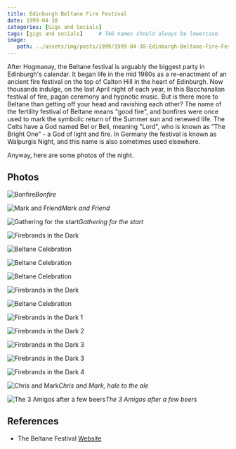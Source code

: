 ```yaml
---
title: Edinburgh Beltane Fire Festival
date: 1999-04-30
categories: [Gigs and Socials]
tags: [gigs and socials]     # TAG names should always be lowercase
image:
   path: ../assets/img/posts/1999/1999-04-30-Edinburgh-Beltane-Fire-Festival/photo07_jpg.webp
---
```


After Hogmanay, the Beltane festival is arguably the biggest party in Edinburgh's calendar. It began life in the mid 1980s as a re-enactment of an ancient fire festival on the top of Calton Hill in the heart of Edinburgh. Now thousands indulge, on the last April night of each year, in this Bacchanalian festival of fire, pagan ceremony and hypnotic music. But is there more to Beltane than getting off your head and ravishing each other? The name of the fertility festival of Beltane means "good fire", and bonfires were once used to mark the symbolic return of the Summer sun and renewed life. The Celts have a God named Bel or Beli, meaning "Lord", who is known as "The Bright One" - a God of light and fire. In Germany the festival is known as Walpurgis Night, and this name is also sometimes used elsewhere.

Anyway, here are some photos of the night.

## Photos

![Bonfire](../assets/img/posts/1999/1999-04-30-Edinburgh-Beltane-Fire-Festival/photo01_jpg.webp)_Bonfire_

![Mark and Friend](../assets/img/posts/1999/1999-04-30-Edinburgh-Beltane-Fire-Festival/photo03_jpg.webp)_Mark and Friend_

![Gathering for the start](../assets/img/posts/1999/1999-04-30-Edinburgh-Beltane-Fire-Festival/photo04_jpg.webp)_Gathering for the start_

![Firebrands in the Dark](../assets/img/posts/1999/1999-04-30-Edinburgh-Beltane-Fire-Festival/photo06_jpg.webp)

![Beltane Celebration](../assets/img/posts/1999/1999-04-30-Edinburgh-Beltane-Fire-Festival/photo08_jpg.webp)

![Beltane Celebration](../assets/img/posts/1999/1999-04-30-Edinburgh-Beltane-Fire-Festival/photo09_jpg.webp)

![Beltane Celebration](../assets/img/posts/1999/1999-04-30-Edinburgh-Beltane-Fire-Festival/photo10_jpg.webp)

![Firebrands in the Dark](../assets/img/posts/1999/1999-04-30-Edinburgh-Beltane-Fire-Festival/photo11_jpg.webp)

![Beltane Celebration](../assets/img/posts/1999/1999-04-30-Edinburgh-Beltane-Fire-Festival/photo12_jpg.webp)

![Firebrands in the Dark 1](../assets/img/posts/1999/1999-04-30-Edinburgh-Beltane-Fire-Festival/photo13_jpg.webp)

![Firebrands in the Dark 2](../assets/img/posts/1999/1999-04-30-Edinburgh-Beltane-Fire-Festival/photo14_jpg.webp)

![Firebrands in the Dark 3](../assets/img/posts/1999/1999-04-30-Edinburgh-Beltane-Fire-Festival/photo15_jpg.webp)

![Firebrands in the Dark 3](../assets/img/posts/1999/1999-04-30-Edinburgh-Beltane-Fire-Festival/photo16_jpg.webp)

![Firebrands in the Dark 4](../assets/img/posts/1999/1999-04-30-Edinburgh-Beltane-Fire-Festival/photo19_jpg.webp)

![Chris and Mark](../assets/img/posts/1999/1999-04-30-Edinburgh-Beltane-Fire-Festival/photo21_jpg.webp)_Chris and Mark, hale to the ale_

![The 3 Amigos after a few beers](../assets/img/posts/1999/1999-04-30-Edinburgh-Beltane-Fire-Festival/photo22_jpg.webp)_The 3 Amigos after a few beers_

## References

- The Beltane Festival [Website](https://beltane.org/about-beltane/)
